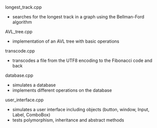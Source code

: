 longest_track.cpp
- searches for the longest track in a graph using the Bellman-Ford algorithm

AVL_tree.cpp
- implementation of an AVL tree with basic operations

transcode.cpp
- transcodes a file from the UTF8 encoding to the Fibonacci code and back

database.cpp
- simulates a database
- implements different operations on the database

user_interface.cpp
- simulates a user interface including objects (button, window, Input, Label, ComboBox)
- tests polymorphism, inheritance and abstract methods
